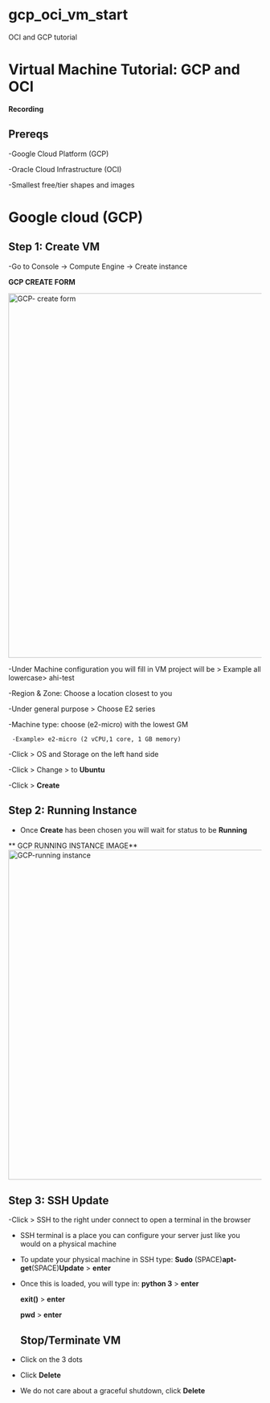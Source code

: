 # gcp_oci_vm_start
OCI and GCP tutorial
# Virtual Machine Tutorial: GCP and OCI
**Recording** 
## Prereqs
-Google Cloud Platform (GCP)

-Oracle Cloud Infrastructure (OCI)

-Smallest free/tier shapes and images

# Google cloud (GCP)
## Step 1: Create VM
-Go to Console → Compute Engine → Create instance

**GCP CREATE FORM**

<img width="1068" height="725" alt="GCP- create form" src="https://github.com/user-attachments/assets/88282f21-e3f9-46dc-91bf-52c9ce8156dd" />


-Under Machine configuration you will fill in VM project will be > Example all lowercase> ahi-test

-Region & Zone: Choose a location closest to you

-Under general purpose > Choose E2 series 

-Machine type: choose (e2-micro) with the lowest GM
  
     -Example> e2-micro (2 vCPU,1 core, 1 GB memory)

-Click > OS and Storage on the left hand side
  
-Click > Change > to **Ubuntu**
  
-Click > **Create**

## Step 2: Running Instance

- Once **Create** has been chosen you will wait for status to be **Running**

** GCP RUNNING INSTANCE IMAGE**
<img width="1067" height="656" alt="GCP-running instance" src="https://github.com/user-attachments/assets/b6d263cb-d363-4c2e-a8bc-1194d0f20445" />

## Step 3: SSH Update

-Click > SSH to the right under connect to open a terminal in the browser

  - SSH terminal is a place you can configure your server just like you would on a physical machine

- To update your physical machine in SSH type:
   **Sudo** (SPACE)**apt-get**(SPACE)**Update** > **enter**
- Once this is loaded, you will type in:
   **python 3** > **enter**
  
   **exit()** > **enter**

  **pwd** > **enter**

  ## Stop/Terminate VM

- Click on the 3 dots
- Click **Delete**
- We do not care about a graceful shutdown, click **Delete**

  
  
  
   

